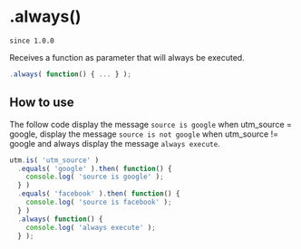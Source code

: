 # .always()

`since 1.0.0`

Receives a function as parameter that will always be executed.

```javascript
.always( function() { ... } );
```

## How to use

The follow code display the message `source is google` when utm_source = google, display the message `source is not google` when utm_source != google and always display the message `always execute`.

```javascript
utm.is( 'utm_source' )
  .equals( 'google' ).then( function() {
    console.log( 'source is google' );
  } )
  .equals( 'facebook' ).then( function() {
    console.log( 'source is facebook' );
  } )
  .always( function() {
    console.log( 'always execute' );
  } );
```
